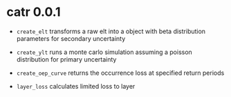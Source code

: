# catr 0.0.1

* `create_elt` transforms a raw elt into a object with beta distribution parameters for secondary uncertainty

* `create_ylt` runs a monte carlo simulation assuming a poisson distribution for primary uncertainty

* `create_oep_curve` returns the occurrence loss at specified return periods

* `layer_loss` calculates limited loss to layer


